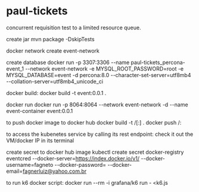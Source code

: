 # paul-tickets
concurrent requisition test to a limited resource queue.

create jar
mvn package -DskipTests

docker network create event-network

create database
docker run -p 3307:3306 --name paul-tickets_percona-event_1 --network event-network -e MYSQL_ROOT_PASSWORD=root -e MYSQL_DATABASE=event -d percona:8.0 --character-set-server=utf8mb4 --collation-server=utf8mb4_unicode_ci

docker build:
docker build -t event:0.0.1 .

docker run
docker run -p 8064:8064 --network event-network -d --name event-container event:0.0.1

to push docker image to docker hub
docker build -t <hub-user>/<repo-name>[:<tag>] .
docker push <hub-user>/<repo-name>:<tag>

to access the kubenetes service by calling its rest endpoint:
check it out the VM/docker IP in its terminal

create secret to docker hub image
kubectl create secret docker-registry eventcred --docker-server=https://index.docker.io/v1/ --docker-username=fagneto --docker-password=<your-pword> --docker-email=fagnerluiz@yahoo.com.br

to run k6 docker script:
docker run --rm -i grafana/k6 run - <k6.js
